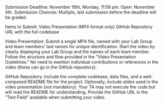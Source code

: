 Submission
Deadline: November 18th, Monday, 11:59 pm.
Open: November 4th.
Submission Chances: Multiple, last submission before the deadline will be graded.

Items to Submit:
Video Presentation (MP4 format only)
GitHub Repository URL with the full codebase

Video Presentation:
Submit a single MP4 file, named with your Lab Group and team members' last names for unique identification.
Start the video by clearly displaying your Lab Group and the names of each team member.
Follow the structure and flow provided in the "Video Presentation Guidelines."
No need to mention individual contributions or references in the video (these can go in the GitHub repository).

GitHub Repository:
Include the complete codebase, data files, and a well-composed README file for the project.
Optionally, include slides used in the video presentation (not mandatory).
Your TA may not execute the code but will read the README for understanding.
Provide the GitHub URL in the "Text Field" available when submitting your video.

